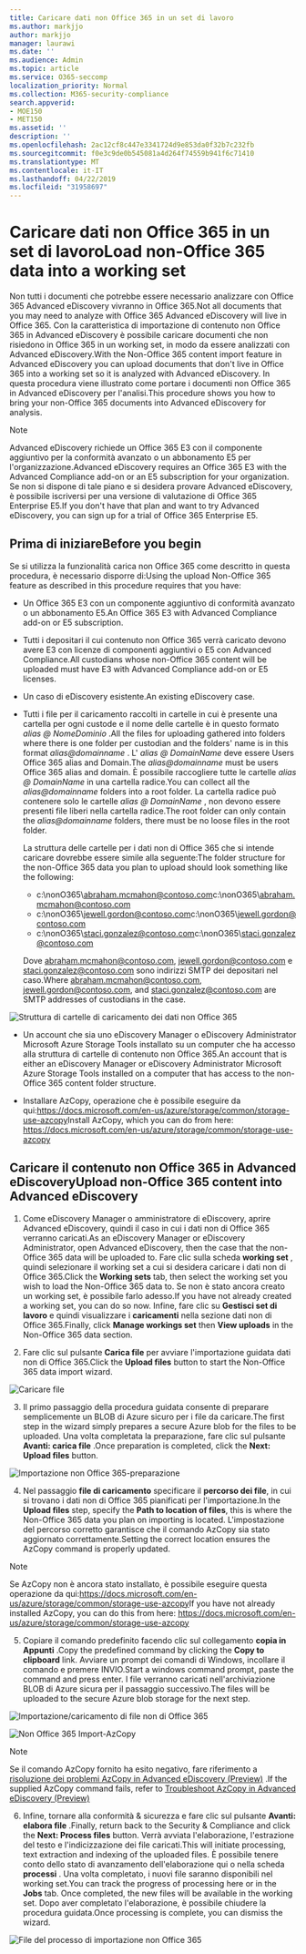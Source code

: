 ```yaml
---
title: Caricare dati non Office 365 in un set di lavoro
ms.author: markjjo
author: markjjo
manager: laurawi
ms.date: ''
ms.audience: Admin
ms.topic: article
ms.service: O365-seccomp
localization_priority: Normal
ms.collection: M365-security-compliance
search.appverid:
- MOE150
- MET150
ms.assetid: ''
description: ''
ms.openlocfilehash: 2ac12cf8c447e3341724d9e853da0f32b7c232fb
ms.sourcegitcommit: f0e3c9de0b545081a4d264f74559b941f6c71410
ms.translationtype: MT
ms.contentlocale: it-IT
ms.lasthandoff: 04/22/2019
ms.locfileid: "31958697"
---
```

# <a name="load-non-office-365-data-into-a-working-set"></a><span data-ttu-id="2661f-102">Caricare dati non Office 365 in un set di lavoro</span><span class="sxs-lookup"><span data-stu-id="2661f-102">Load non-Office 365 data into a working set</span></span>

<span data-ttu-id="2661f-103">Non tutti i documenti che potrebbe essere necessario analizzare con Office 365 Advanced eDiscovery vivranno in Office 365.</span><span class="sxs-lookup"><span data-stu-id="2661f-103">Not all documents that you may need to analyze with Office 365 Advanced eDiscovery will live in Office 365.</span></span> <span data-ttu-id="2661f-104">Con la caratteristica di importazione di contenuto non Office 365 in Advanced eDiscovery è possibile caricare documenti che non risiedono in Office 365 in un working set, in modo da essere analizzati con Advanced eDiscovery.</span><span class="sxs-lookup"><span data-stu-id="2661f-104">With the Non-Office 365 content import feature in Advanced eDiscovery you can upload documents that don't live in Office 365 into a working set so it is analyzed with Advanced eDiscovery.</span></span> <span data-ttu-id="2661f-105">In questa procedura viene illustrato come portare i documenti non Office 365 in Advanced eDiscovery per l'analisi.</span><span class="sxs-lookup"><span data-stu-id="2661f-105">This procedure shows you how to bring your non-Office 365 documents into Advanced eDiscovery for analysis.</span></span>

>[!Note]
><span data-ttu-id="2661f-106">Advanced eDiscovery richiede un Office 365 E3 con il componente aggiuntivo per la conformità avanzato o un abbonamento E5 per l'organizzazione.</span><span class="sxs-lookup"><span data-stu-id="2661f-106">Advanced eDiscovery requires an Office 365 E3 with the Advanced Compliance add-on or an E5 subscription for your organization.</span></span> <span data-ttu-id="2661f-107">Se non si dispone di tale piano e si desidera provare Advanced eDiscovery, è possibile iscriversi per una versione di valutazione di Office 365 Enterprise E5.</span><span class="sxs-lookup"><span data-stu-id="2661f-107">If you don't have that plan and want to try Advanced eDiscovery, you can sign up for a trial of Office 365 Enterprise E5.</span></span>

## <a name="before-you-begin"></a><span data-ttu-id="2661f-108">Prima di iniziare</span><span class="sxs-lookup"><span data-stu-id="2661f-108">Before you begin</span></span>
<span data-ttu-id="2661f-109">Se si utilizza la funzionalità carica non Office 365 come descritto in questa procedura, è necessario disporre di:</span><span class="sxs-lookup"><span data-stu-id="2661f-109">Using the upload Non-Office 365 feature as described in this procedure requires that you have:</span></span>

- <span data-ttu-id="2661f-110">Un Office 365 E3 con un componente aggiuntivo di conformità avanzato o un abbonamento E5.</span><span class="sxs-lookup"><span data-stu-id="2661f-110">An Office 365 E3 with Advanced Compliance add-on or E5 subscription.</span></span>

- <span data-ttu-id="2661f-111">Tutti i depositari il cui contenuto non Office 365 verrà caricato devono avere E3 con licenze di componenti aggiuntivi o E5 con Advanced Compliance.</span><span class="sxs-lookup"><span data-stu-id="2661f-111">All custodians whose non-Office 365 content will be uploaded must have E3 with Advanced Compliance add-on or E5 licenses.</span></span>

- <span data-ttu-id="2661f-112">Un caso di eDiscovery esistente.</span><span class="sxs-lookup"><span data-stu-id="2661f-112">An existing eDiscovery case.</span></span>

- <span data-ttu-id="2661f-113">Tutti i file per il caricamento raccolti in cartelle in cui è presente una cartella per ogni custode e il nome delle cartelle è in questo formato *alias @ NomeDominio* .</span><span class="sxs-lookup"><span data-stu-id="2661f-113">All the files for uploading gathered into folders where there is one folder per custodian and the folders' name is in this format *alias@domainname* .</span></span> <span data-ttu-id="2661f-114">L' *alias @ DomainName* deve essere Users Office 365 alias and Domain.</span><span class="sxs-lookup"><span data-stu-id="2661f-114">The *alias@domainname* must be users Office 365 alias and domain.</span></span> <span data-ttu-id="2661f-115">È possibile raccogliere tutte le cartelle *alias @ DomainName* in una cartella radice.</span><span class="sxs-lookup"><span data-stu-id="2661f-115">You can collect all the *alias@domainname* folders into a root folder.</span></span> <span data-ttu-id="2661f-116">La cartella radice può contenere solo le cartelle *alias @ DomainName* , non devono essere presenti file liberi nella cartella radice.</span><span class="sxs-lookup"><span data-stu-id="2661f-116">The root folder can only contain the *alias@domainname* folders, there must be no loose files in the root folder.</span></span>

   <span data-ttu-id="2661f-117">La struttura delle cartelle per i dati non di Office 365 che si intende caricare dovrebbe essere simile alla seguente:</span><span class="sxs-lookup"><span data-stu-id="2661f-117">The folder structure for the non-Office 365 data you plan to upload should look something like the following:</span></span>

   - <span data-ttu-id="2661f-118">c:\nonO365\abraham.mcmahon@contoso.com</span><span class="sxs-lookup"><span data-stu-id="2661f-118">c:\nonO365\abraham.mcmahon@contoso.com</span></span>
   - <span data-ttu-id="2661f-119">c:\nonO365\jewell.gordon@contoso.com</span><span class="sxs-lookup"><span data-stu-id="2661f-119">c:\nonO365\jewell.gordon@contoso.com</span></span>
   - <span data-ttu-id="2661f-120">c:\nonO365\staci.gonzalez@contoso.com</span><span class="sxs-lookup"><span data-stu-id="2661f-120">c:\nonO365\staci.gonzalez@contoso.com</span></span>

   <span data-ttu-id="2661f-121">Dove abraham.mcmahon@contoso.com, jewell.gordon@contoso.com e staci.gonzalez@contoso.com sono indirizzi SMTP dei depositari nel caso.</span><span class="sxs-lookup"><span data-stu-id="2661f-121">Where abraham.mcmahon@contoso.com, jewell.gordon@contoso.com, and staci.gonzalez@contoso.com are SMTP addresses of custodians in the case.</span></span>

![Struttura di cartelle di caricamento dei dati non Office 365](../media/3f2dde84-294e-48ea-b44b-7437bd25284c.png)

- <span data-ttu-id="2661f-123">Un account che sia uno eDiscovery Manager o eDiscovery Administrator Microsoft Azure Storage Tools installato su un computer che ha accesso alla struttura di cartelle di contenuto non Office 365.</span><span class="sxs-lookup"><span data-stu-id="2661f-123">An account that is either an eDiscovery Manager or eDiscovery Administrator Microsoft Azure Storage Tools installed on a computer that has access to the non-Office 365 content folder structure.</span></span>

- <span data-ttu-id="2661f-124">Installare AzCopy, operazione che è possibile eseguire da qui:https://docs.microsoft.com/en-us/azure/storage/common/storage-use-azcopy</span><span class="sxs-lookup"><span data-stu-id="2661f-124">Install AzCopy, which you can do from here: https://docs.microsoft.com/en-us/azure/storage/common/storage-use-azcopy</span></span>

## <a name="upload-non-office-365-content-into-advanced-ediscovery"></a><span data-ttu-id="2661f-125">Caricare il contenuto non Office 365 in Advanced eDiscovery</span><span class="sxs-lookup"><span data-stu-id="2661f-125">Upload non-Office 365 content into Advanced eDiscovery</span></span>

1. <span data-ttu-id="2661f-126">Come eDiscovery Manager o amministratore di eDiscovery, aprire Advanced eDiscovery, quindi il caso in cui i dati non di Office 365 verranno caricati.</span><span class="sxs-lookup"><span data-stu-id="2661f-126">As an eDiscovery Manager or eDiscovery Administrator, open Advanced eDiscovery, then the case that the non-Office 365 data will be uploaded to.</span></span>  <span data-ttu-id="2661f-127">Fare clic sulla scheda **working set** , quindi selezionare il working set a cui si desidera caricare i dati non di Office 365.</span><span class="sxs-lookup"><span data-stu-id="2661f-127">Click the **Working sets** tab, then select the working set you wish to load the Non-Office 365 data to.</span></span>  <span data-ttu-id="2661f-128">Se non è stato ancora creato un working set, è possibile farlo adesso.</span><span class="sxs-lookup"><span data-stu-id="2661f-128">If you have not already created a working set, you can do so now.</span></span>  <span data-ttu-id="2661f-129">Infine, fare clic su **Gestisci set di lavoro** e quindi visualizzare i **caricamenti** nella sezione dati non di Office 365.</span><span class="sxs-lookup"><span data-stu-id="2661f-129">Finally, click **Manage workings set** then **View uploads** in the Non-Office 365 data section.</span></span>

2. <span data-ttu-id="2661f-130">Fare clic sul pulsante **Carica file** per avviare l'importazione guidata dati non di Office 365.</span><span class="sxs-lookup"><span data-stu-id="2661f-130">Click the **Upload files** button to start the Non-Office 365 data import wizard.</span></span>

![Caricare file](../media/574f4059-4146-4058-9df3-ec97cf28d7c7.png)

3. <span data-ttu-id="2661f-132">Il primo passaggio della procedura guidata consente di preparare semplicemente un BLOB di Azure sicuro per i file da caricare.</span><span class="sxs-lookup"><span data-stu-id="2661f-132">The first step in the wizard simply prepares a secure Azure blob for the files to be uploaded.</span></span>  <span data-ttu-id="2661f-133">Una volta completata la preparazione, fare clic sul pulsante **Avanti: carica file** .</span><span class="sxs-lookup"><span data-stu-id="2661f-133">Once preparation is completed, click the **Next: Upload files** button.</span></span>

![Importazione non Office 365-preparazione](../media/0670a347-a578-454a-9b3d-e70ef47aec57.png)
 
4. <span data-ttu-id="2661f-135">Nel passaggio **file di caricamento** specificare il **percorso dei file**, in cui si trovano i dati non di Office 365 pianificati per l'importazione.</span><span class="sxs-lookup"><span data-stu-id="2661f-135">In the **Upload files** step, specify the **Path to location of files**, this is where the Non-Office 365 data you plan on importing is located.</span></span>  <span data-ttu-id="2661f-136">L'impostazione del percorso corretto garantisce che il comando AzCopy sia stato aggiornato correttamente.</span><span class="sxs-lookup"><span data-stu-id="2661f-136">Setting the correct location ensures the AzCopy command is properly updated.</span></span>

> [!NOTE]
> <span data-ttu-id="2661f-137">Se AzCopy non è ancora stato installato, è possibile eseguire questa operazione da qui:https://docs.microsoft.com/en-us/azure/storage/common/storage-use-azcopy</span><span class="sxs-lookup"><span data-stu-id="2661f-137">If you have not already installed AzCopy, you can do this from here: https://docs.microsoft.com/en-us/azure/storage/common/storage-use-azcopy</span></span>

5. <span data-ttu-id="2661f-138">Copiare il comando predefinito facendo clic sul collegamento **copia in Appunti** .</span><span class="sxs-lookup"><span data-stu-id="2661f-138">Copy the predefined command by clicking the **Copy to clipboard** link.</span></span> <span data-ttu-id="2661f-139">Avviare un prompt dei comandi di Windows, incollare il comando e premere INVIO.</span><span class="sxs-lookup"><span data-stu-id="2661f-139">Start a windows command prompt, paste the command and press enter.</span></span>  <span data-ttu-id="2661f-140">I file verranno caricati nell'archiviazione BLOB di Azure sicura per il passaggio successivo.</span><span class="sxs-lookup"><span data-stu-id="2661f-140">The files will be uploaded to the secure Azure blob storage for the next step.</span></span>

![Importazione/caricamento di file non di Office 365](../media/3ea53b5d-7f9b-4dfc-ba63-90a38c14d41a.png)

![Non Office 365 Import-AzCopy](../media/504e2dbe-f36f-4f36-9b08-04aea85d8250.png)

> [!NOTE]
> <span data-ttu-id="2661f-143">Se il comando AzCopy fornito ha esito negativo, fare riferimento a [risoluzione dei problemi AzCopy in Advanced eDiscovery (Preview)](troubleshooting-azcopy.md) .</span><span class="sxs-lookup"><span data-stu-id="2661f-143">If the supplied AzCopy command fails, refer to [Troubleshoot AzCopy in Advanced eDiscovery (Preview)](troubleshooting-azcopy.md)</span></span>

6. <span data-ttu-id="2661f-144">Infine, tornare alla conformità & sicurezza e fare clic sul pulsante **Avanti: elabora file** .</span><span class="sxs-lookup"><span data-stu-id="2661f-144">Finally, return back to the Security & Compliance and click the **Next: Process files** button.</span></span>  <span data-ttu-id="2661f-145">Verrà avviata l'elaborazione, l'estrazione del testo e l'indicizzazione dei file caricati.</span><span class="sxs-lookup"><span data-stu-id="2661f-145">This will initiate processing, text extraction and indexing of the uploaded files.</span></span>  <span data-ttu-id="2661f-146">È possibile tenere conto dello stato di avanzamento dell'elaborazione qui o nella scheda **processi** .  Una volta completato, i nuovi file saranno disponibili nel working set.</span><span class="sxs-lookup"><span data-stu-id="2661f-146">You can track the progress of processing here or in the **Jobs** tab.  Once completed, the new files will be available in the working set.</span></span>  <span data-ttu-id="2661f-147">Dopo aver completato l'elaborazione, è possibile chiudere la procedura guidata.</span><span class="sxs-lookup"><span data-stu-id="2661f-147">Once processing is complete, you can dismiss the wizard.</span></span>

![File del processo di importazione non Office 365](../media/218b1545-416a-4a9f-9b25-3b70e8508f67.png)

